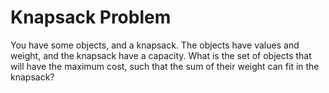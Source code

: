 # Knapsack Problem

You have some objects, and a knapsack. The objects have values and weight, and the knapsack have a capacity.
What is the set of objects that will have the maximum cost, such that the sum of their weight can fit in the knapsack?
